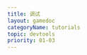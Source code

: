 ```yaml
---
title: 调试
layout: gamedoc
categoryName: tutorials
topic: devtools
priority: 01-03
---
```


<!-- md game/tutorials/devtools/_smartappdebug/smartappdebug.md -->
<!-- md game/tutorials/devtools/_smartappdebug/tool.md -->
<!-- md game/tutorials/devtools/_smartappdebug/pre.md -->
<!-- md game/tutorials/devtools/_smartappdebug/sconsole.md -->
